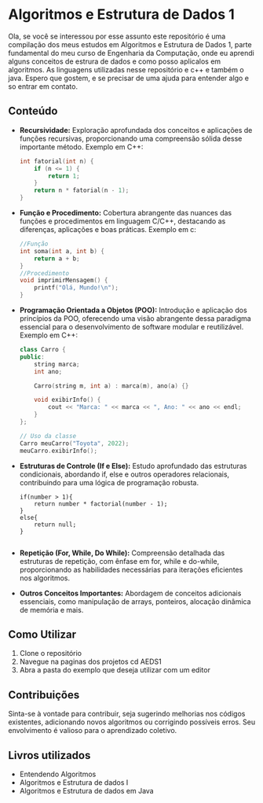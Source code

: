 # Algoritmos e Estrutura de Dados 1

Ola, se você se interessou por esse assunto este repositório é uma compilação dos meus estudos em Algoritmos e Estrutura de Dados 1, parte fundamental do meu curso de Engenharia da Computação, onde eu aprendi alguns conceitos de estrura de dados e como posso aplicalos em algoritmos. As linguagens utilizadas nesse repositório e c++ e também o java. Espero que gostem, e se precisar de uma ajuda para entender algo e so entrar em contato.

## Conteúdo

- **Recursividade:** Exploração aprofundada dos conceitos e aplicações de funções recursivas, proporcionando uma compreensão sólida desse importante método.
Exemplo em C++:
  ```cpp
  int fatorial(int n) {
      if (n <= 1) {
          return 1;
      }
      return n * fatorial(n - 1);
  }
  
- **Função e Procedimento:** Cobertura abrangente das nuances das funções e procedimentos em linguagem C/C++, destacando as diferenças, aplicações e boas práticas.
Exemplo em c:
    `````c
    //Função 
    int soma(int a, int b) {
        return a + b;
    } 
    //Procedimento
    void imprimirMensagem() {
        printf("Olá, Mundo!\n");
    }  

 
- **Programação Orientada a Objetos (POO):** Introdução e aplicação dos princípios da POO, oferecendo uma visão abrangente dessa paradigma essencial para o desenvolvimento de software modular e reutilizável.
Exemplo em C++:
    ``````C++
    class Carro {
    public:
        string marca;
        int ano;

        Carro(string m, int a) : marca(m), ano(a) {}

        void exibirInfo() {
            cout << "Marca: " << marca << ", Ano: " << ano << endl;
        }
    };

    // Uso da classe
    Carro meuCarro("Toyota", 2022);
    meuCarro.exibirInfo();

- **Estruturas de Controle (If e Else):** Estudo aprofundado das estruturas condicionais, abordando if, else e outros operadores relacionais, contribuindo para uma lógica de programação robusta.
    ``````
    if(number > 1){
        return number * factorial(number - 1);
    }
    else{
        return null;
    }


- **Repetição (For, While, Do While):** Compreensão detalhada das estruturas de repetição, com ênfase em for, while e do-while, proporcionando as habilidades necessárias para iterações eficientes nos algoritmos.

- **Outros Conceitos Importantes:** Abordagem de conceitos adicionais essenciais, como manipulação de arrays, ponteiros, alocação dinâmica de memória e mais.

## Como Utilizar

1. Clone o repositório
2. Navegue na paginas dos projetos 
    cd AEDS1
3. Abra a pasta do exemplo que deseja utilizar com um editor

## Contribuições 
Sinta-se à vontade para contribuir, seja sugerindo melhorias nos códigos existentes, adicionando novos algoritmos ou corrigindo possíveis erros. Seu envolvimento é valioso para o aprendizado coletivo.

## Livros utilizados
- Entendendo Algoritmos 
- Algoritmos e Estrutura de dados I
- Algoritmos e Estrutura de dados em Java